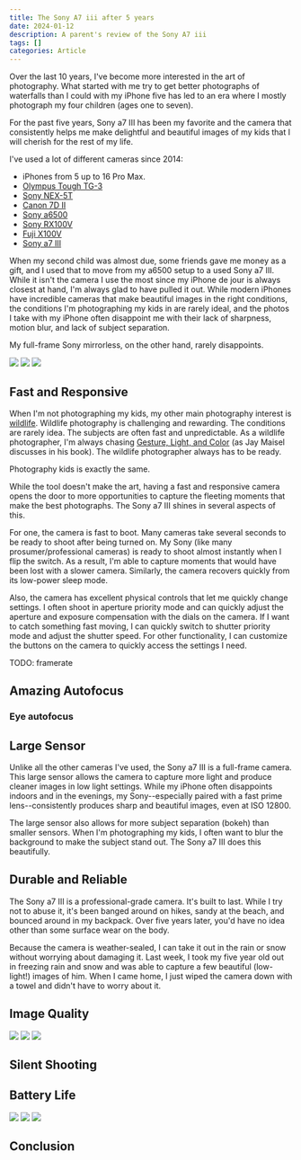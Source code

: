 ```yaml
---
title: The Sony A7 iii after 5 years
date: 2024-01-12
description: A parent's review of the Sony A7 iii
tags: []
categories: Article
---
```


Over the last 10 years, I've become more interested in the art of photography. What
started with me try to get better photographs of waterfalls than I could with my iPhone
five has led to an era where I mostly photograph my four children (ages one to seven).

For the past five years, Sony a7 III has been my favorite and the camera that
consistently helps me make delightful and beautiful images of my kids that I will
cherish for the rest of my life.

I've used a lot of different cameras since 2014:

* iPhones from 5 up to 16 Pro Max.
* [Olympus Tough TG-3](https://www.dpreview.com/products/olympus/compacts/oly_tg3)
* [Sony NEX-5T](https://www.dpreview.com/products/sony/slrs/sony_nex5t)
* [Canon 7D II](https://www.dpreview.com/reviews/canon-eos-7d-mark-ii)
* [Sony a6500](https://www.dpreview.com/reviews/sony-alpha-a6500)
* [Sony RX100V](https://www.dpreview.com/reviews/sony-cybershot-dsc-rx100-v-review)
* [Fuji X100V](https://www.dpreview.com/reviews/fujifilm-x100v-review)
* [Sony a7 III](https://www.dpreview.com/reviews/sony-a7-iii-review)

When my second child was almost due, some friends gave me money as a gift, and I used
that to move from my a6500 setup to a used Sony a7 III. While it isn't the camera I use
the most since my iPhone de jour is always closest at hand, I'm always glad to have
pulled it out. While modern iPhones have incredible cameras that make beautiful images
in the right conditions, the conditions I'm photographing my kids in are rarely ideal,
and the photos I take with my iPhone often disappoint me with their lack of sharpness,
motion blur, and lack of subject separation.

My full-frame Sony mirrorless, on the other hand, rarely disappoints.

![](20211021-DSC06619.jpg) ![](20210215-DSC02383.jpg) ![](20210729-DSC05630.jpg)

## Fast and Responsive

When I'm not photographing my kids, my other main photography interest is
[wildlife](https://photos.tdhopper.com/great-blue-herons). Wildlife photography is
challenging and rewarding. The conditions are rarely idea. The subjects are often fast
and unpredictable. As a wildlife photographer, I'm always chasing [Gesture, Light, and
Color](https://www.jaymaisel.com/products/light-gesture-and-color) (as Jay Maisel
discusses in his book). The wildlife photographer always has to be ready.

Photography kids is exactly the same. 

While the tool doesn't make the art, having a fast and responsive camera opens the door
to more opportunities to capture the fleeting moments that make the best photographs.
The Sony a7 III shines in several aspects of this. 

For one, the camera is fast to boot. Many cameras take several seconds to be ready to
shoot after being turned on. My Sony (like many prosumer/professional cameras) is ready
to shoot almost instantly when I flip the switch. As a result, I'm able to capture
moments that would have been lost with a slower camera. Similarly, the camera recovers
quickly from its low-power sleep mode. 

Also, the camera has excellent physical controls that let me quickly change settings. I often shoot in aperture priority mode and can quickly adjust the aperture and exposure compensation with the dials on the camera.
If I want to catch something fast moving, I can quickly switch to shutter priority mode and adjust the shutter speed.
For other functionality, I can customize the buttons on the camera to quickly access the settings I need.

TODO: framerate 

## Amazing Autofocus

### Eye autofocus


## Large Sensor

Unlike all the other cameras I've used, the Sony a7 III is a full-frame camera. This
large sensor allows the camera to capture more light and produce cleaner images in low
light settings. 
While my iPhone often disappoints indoors and in the evenings, my Sony--especially paired
with a fast prime lens--consistently produces sharp and beautiful images, even at ISO 
12800. 

The large sensor also allows for more subject separation (bokeh) than smaller sensors.
When I'm photographing my kids, I often want to blur the background to make the subject
stand out. The Sony a7 III does this beautifully. 

## Durable and Reliable

The Sony a7 III is a professional-grade camera. It's built to last. While I try not to abuse it, 
it's been banged around on hikes, sandy at the beach, and bounced around in my backpack.
Over five years later, you'd have no idea other than some surface wear on the body. 


Because the camera is weather-sealed, I can take it out in the rain or snow without
worrying about damaging it. Last week, I took my five year old out in freezing rain and 
snow and was able to capture a few beautiful (low-light!) images of him. When I came home,
I just wiped the camera down with a towel and didn't have to worry about it.


## Image Quality

![](20231109-DSC01340.jpg) ![](20210528-DSC04315.jpg) ![](20241223-DSC04982.jpg) 

## Silent Shooting

## Battery Life

![](20220326-DSC07952.jpg) ![](20240827-DSC04280.jpg) ![](20240219-DSC02347.jpg) 

## Conclusion

